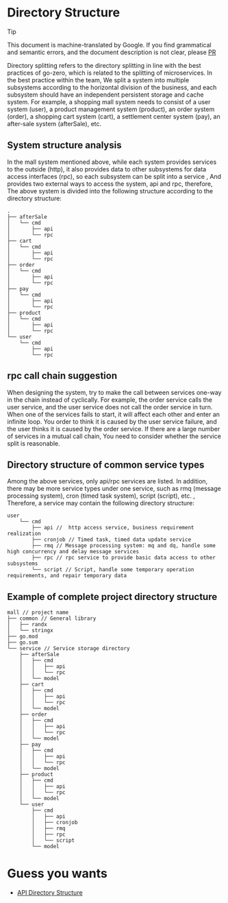 # Directory Structure
> [!TIP]
> This document is machine-translated by Google. If you find grammatical and semantic errors, and the document description is not clear, please [PR](doc-contibute.md)

Directory splitting refers to the directory splitting in line with the best practices of go-zero, which is related to the splitting of microservices. In the best practice within the team,
We split a system into multiple subsystems according to the horizontal division of the business, and each subsystem should have an independent persistent storage and cache system.
For example, a shopping mall system needs to consist of a user system (user), a product management system (product), an order system (order), a shopping cart system (cart), a settlement center system (pay), an after-sale system (afterSale), etc.

## System structure analysis
In the mall system mentioned above, while each system provides services to the outside (http), it also provides data to other subsystems for data access interfaces (rpc), so each subsystem can be split into a service , And provides two external ways to access the system, api and rpc, therefore,
The above system is divided into the following structure according to the directory structure:

```text
.
├── afterSale
│   └── cmd
│       ├── api
│       └── rpc
├── cart
│   └── cmd
│       ├── api
│       └── rpc
├── order
│   └── cmd
│       ├── api
│       └── rpc
├── pay
│   └── cmd
│       ├── api
│       └── rpc
├── product
│   └── cmd
│       ├── api
│       └── rpc
└── user
    └── cmd
        ├── api
        └── rpc
```

## rpc call chain suggestion
When designing the system, try to make the call between services one-way in the chain instead of cyclically. For example, the order service calls the user service, and the user service does not call the order service in turn.
When one of the services fails to start, it will affect each other and enter an infinite loop. You order to think it is caused by the user service failure, and the user thinks it is caused by the order service. If there are a large number of services in a mutual call chain,
You need to consider whether the service split is reasonable.

## Directory structure of common service types
Among the above services, only api/rpc services are listed. In addition, there may be more service types under one service, such as rmq (message processing system), cron (timed task system), script (script), etc. ,
Therefore, a service may contain the following directory structure:

```text
user
    └── cmd
        ├── api //  http access service, business requirement realization
        ├── cronjob // Timed task, timed data update service
        ├── rmq // Message processing system: mq and dq, handle some high concurrency and delay message services
        ├── rpc // rpc service to provide basic data access to other subsystems
        └── script // Script, handle some temporary operation requirements, and repair temporary data
```

## Example of complete project directory structure
```text
mall // project name
├── common // General library
│   ├── randx
│   └── stringx
├── go.mod
├── go.sum
└── service // Service storage directory
    ├── afterSale
    │   ├── cmd
    │   │   ├── api
    │   │   └── rpc
    │   └── model
    ├── cart
    │   ├── cmd
    │   │   ├── api
    │   │   └── rpc
    │   └── model
    ├── order
    │   ├── cmd
    │   │   ├── api
    │   │   └── rpc
    │   └── model
    ├── pay
    │   ├── cmd
    │   │   ├── api
    │   │   └── rpc
    │   └── model
    ├── product
    │   ├── cmd
    │   │   ├── api
    │   │   └── rpc
    │   └── model
    └── user
        ├── cmd
        │   ├── api
        │   ├── cronjob
        │   ├── rmq
        │   ├── rpc
        │   └── script
        └── model
```

# Guess you wants
* [API Directory Structure](api-dir.md)
